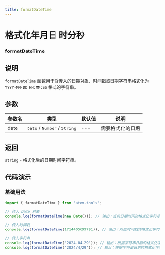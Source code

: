 ```yaml
---
title: formatDateTime
---
```


# 格式化年月日 时分秒

### formatDateTime

## 说明
`formatDateTime` 函数用于将传入的日期对象、时间戳或日期字符串格式化为 `YYYY-MM-DD HH:MM:SS` 格式的字符串。

## 参数

| 参数名 | 类型                         | 默认值 | 说明             |
| ------ | ---------------------------- | ------ | ---------------- |
| date   | `Date` / `Number` / `String` | ---    | 需要格式化的日期 |

## 返回

`string` - 格式化后的日期时间字符串。

## 代码演示

### 基础用法

```js
import { formatDateTime } from 'atom-tools'; 

// 传入 Date 对象
console.log(formatDateTime(new Date())); // 输出：当前日期时间的格式化字符串，例如 "2024-04-29 23:37:24"

// 传入时间戳
console.log(formatDateTime(1714405699791)); // 输出：对应时间戳的格式化字符串，例如 "2024-04-15 00:00:00"

// 传入字符串
console.log(formatDateTime('2024-04-29')); // 输出：根据字符串日期的格式化字符串，例如 "2024-04-29 00:00:00"
console.log(formatDateTime('2024/4/29')); // 输出：根据字符串日期的格式化字符串，例如 "2024-04-29 00:00:00"
```
